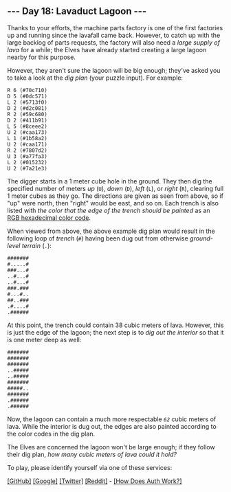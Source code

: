 <!DOCTYPE html>
<html lang="en-us">
<head>
<meta charset="utf-8"/>
<title>Day 18 - Advent of Code 2023</title>
<link rel="stylesheet" type="text/css" href="/static/style.css?31"/>
<link rel="stylesheet alternate" type="text/css" href="/static/highcontrast.css?1" title="High Contrast"/>
<link rel="shortcut icon" href="/favicon.png"/>
<script>window.addEventListener('click', function(e,s,r){if(e.target.nodeName==='CODE'&&e.detail===3){s=window.getSelection();s.removeAllRanges();r=document.createRange();r.selectNodeContents(e.target);s.addRange(r);}});</script>
</head><!--




Oh, hello!  Funny seeing you here.

I appreciate your enthusiasm, but you aren't going to find much down here.
There certainly aren't clues to any of the puzzles.  The best surprises don't
even appear in the source until you unlock them for real.

Please be careful with automated requests; I'm not a massive company, and I can
only take so much traffic.  Please be considerate so that everyone gets to play.

If you're curious about how Advent of Code works, it's running on some custom
Perl code. Other than a few integrations (auth, analytics, social media), I
built the whole thing myself, including the design, animations, prose, and all
of the puzzles.

The puzzles are most of the work; preparing a new calendar and a new set of
puzzles each year takes all of my free time for 4-5 months. A lot of effort
went into building this thing - I hope you're enjoying playing it as much as I
enjoyed making it for you!

If you'd like to hang out, I'm @ericwastl@hachyderm.io on Mastodon and
@ericwastl on Twitter.

- Eric Wastl


















































-->
<body>
<header><div><h1 class="title-global"><a href="/">Advent of Code</a></h1><nav><ul><li><a href="/2023/about">[About]</a></li><li><a href="/2023/events">[Events]</a></li><li><a href="https://teespring.com/stores/advent-of-code" target="_blank">[Shop]</a></li><li><a href="/2023/auth/login">[Log In]</a></li></ul></nav></div><div><h1 class="title-event">&nbsp;&nbsp;<span class="title-event-wrap">{year=&gt;</span><a href="/2023">2023</a><span class="title-event-wrap">}</span></h1><nav><ul><li><a href="/2023">[Calendar]</a></li><li><a href="/2023/support">[AoC++]</a></li><li><a href="/2023/sponsors">[Sponsors]</a></li><li><a href="/2023/leaderboard">[Leaderboard]</a></li><li><a href="/2023/stats">[Stats]</a></li></ul></nav></div></header>

<div id="sidebar">
<div id="sponsor"><div class="quiet">Our <a href="/2023/sponsors">sponsors</a> help make Advent of Code possible:</div><div class="sponsor"><a href="https://www.boot.dev?promo=ADVENTOFCODE" target="_blank" onclick="if(ga)ga('send','event','sponsor','sidebar',this.href);" rel="noopener">Boot.dev</a> - Ready to become a backend developer? If you like AoC, you might be like us. We think smartest way to learn to code is to ensure you&apos;re never bored. Try the most captivating, addictive way to learn to code on Boot.dev.</div></div>
</div><!--/sidebar-->

<main>
<article class="day-desc"><h2>--- Day 18: Lavaduct Lagoon ---</h2><p>Thanks to your efforts, the machine parts factory is one of the first factories up and running since the lavafall came back. However, to catch up with the large backlog of parts requests, the factory will also need a <em>large supply of lava</em> for a while; the Elves have already started creating a large lagoon nearby for this purpose.</p>
<p>However, they aren't sure the lagoon will be big enough; they've asked you to take a look at the <em>dig plan</em> (your puzzle input). For example:</p>
<pre><code>R 6 (#70c710)
D 5 (#0dc571)
L 2 (#5713f0)
D 2 (#d2c081)
R 2 (#59c680)
D 2 (#411b91)
L 5 (#8ceee2)
U 2 (#caa173)
L 1 (#1b58a2)
U 2 (#caa171)
R 2 (#7807d2)
U 3 (#a77fa3)
L 2 (#015232)
U 2 (#7a21e3)
</code></pre>
<p>The digger starts in a 1 meter cube hole in the ground. They then dig the specified number of meters <em>up</em> (<code>U</code>), <em>down</em> (<code>D</code>), <em>left</em> (<code>L</code>), or <em>right</em> (<code>R</code>), clearing full 1 meter cubes as they go. The directions are given as seen from above, so if "up" were north, then "right" would be east, and so on. Each trench is also listed with <em>the color that the edge of the trench should be painted</em> as an <a href="https://en.wikipedia.org/wiki/RGB_color_model#Numeric_representations" target="_blank">RGB hexadecimal color code</a>.</p>
<p>When viewed from above, the above example dig plan would result in the following loop of <em>trench</em> (<code>#</code>) having been dug out from otherwise <em>ground-level terrain</em> (<code>.</code>):</p>
<pre><code>#######
#.....#
###...#
..#...#
..#...#
###.###
#...#..
##..###
.#....#
.######
</code></pre>
<p>At this point, the trench could contain 38 cubic meters of lava. However, this is just the edge of the lagoon; the next step is to <em>dig out the interior</em> so that it is one meter deep as well:</p>
<pre><code>#######
#######
#######
..#####
..#####
#######
#####..
#######
.######
.######
</code></pre>
<p>Now, the lagoon can contain a much more respectable <code><em>62</em></code> cubic meters of lava. While the interior is dug out, the edges are also painted according to the color codes in the dig plan.</p>
<p>The Elves are concerned the lagoon won't be large enough; if they follow their dig plan, <em>how many cubic meters of lava could it hold?</em></p>
</article>
<p>To play, please identify yourself via one of these services:</p>
<p><a href="/auth/github">[GitHub]</a> <a href="/auth/google">[Google]</a> <a href="/auth/twitter">[Twitter]</a> <a href="/auth/reddit">[Reddit]</a> <span class="quiet">- <a href="/about#faq_auth">[How Does Auth Work?]</a></span></p>
</main>

<!-- ga -->
<script>
(function(i,s,o,g,r,a,m){i['GoogleAnalyticsObject']=r;i[r]=i[r]||function(){
(i[r].q=i[r].q||[]).push(arguments)},i[r].l=1*new Date();a=s.createElement(o),
m=s.getElementsByTagName(o)[0];a.async=1;a.src=g;m.parentNode.insertBefore(a,m)
})(window,document,'script','//www.google-analytics.com/analytics.js','ga');
ga('create', 'UA-69522494-1', 'auto');
ga('set', 'anonymizeIp', true);
ga('send', 'pageview');
</script>
<!-- /ga -->
</body>
</html>